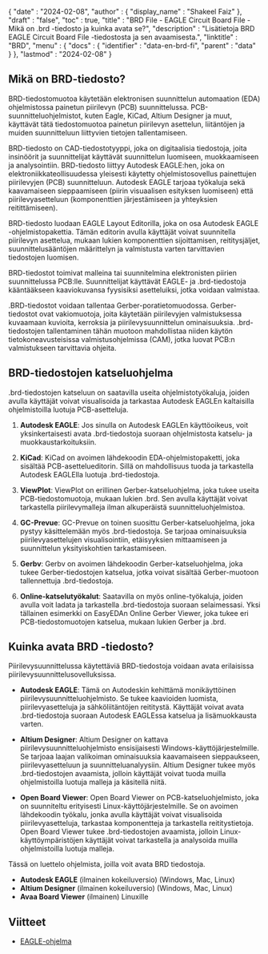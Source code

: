 {
  "date" : "2024-02-08",
  "author" : {
    "display_name" : "Shakeel Faiz"
},
  "draft" : "false",
  "toc" : true,
  "title" : "BRD File - EAGLE Circuit Board File - Mikä on .brd -tiedosto ja kuinka avata se?",
  "description" : "Lisätietoja BRD EAGLE Circuit Board File -tiedostosta ja sen avaamisesta.",
  "linktitle" : "BRD",
  "menu" : {
    "docs" : {
      "identifier" : "data-en-brd-fi",
      "parent" : "data"
}
},
  "lastmod" : "2024-02-08"
}

## Mikä on BRD-tiedosto?

BRD-tiedostomuotoa käytetään elektronisen suunnittelun automaation (EDA) ohjelmistossa painetun piirilevyn (PCB) suunnittelussa. PCB-suunnitteluohjelmistot, kuten Eagle, KiCad, Altium Designer ja muut, käyttävät tätä tiedostomuotoa painetun piirilevyn asettelun, liitäntöjen ja muiden suunnitteluun liittyvien tietojen tallentamiseen.

BRD-tiedosto on CAD-tiedostotyyppi, joka on digitaalisia tiedostoja, joita insinöörit ja suunnittelijat käyttävät suunnittelun luomiseen, muokkaamiseen ja analysointiin. BRD-tiedosto liittyy Autodesk EAGLE:hen, joka on elektroniikkateollisuudessa yleisesti käytetty ohjelmistosovellus painettujen piirilevyjen (PCB) suunnitteluun. Autodesk EAGLE tarjoaa työkaluja sekä kaavamaiseen sieppaamiseen (piirin visuaalisen esityksen luomiseen) että piirilevyasetteluun (komponenttien järjestämiseen ja yhteyksien reitittämiseen).

BRD-tiedosto luodaan EAGLE Layout Editorilla, joka on osa Autodesk EAGLE -ohjelmistopakettia. Tämän editorin avulla käyttäjät voivat suunnitella piirilevyn asettelua, mukaan lukien komponenttien sijoittamisen, reititysjäljet, suunnittelusääntöjen määrittelyn ja valmistusta varten tarvittavien tiedostojen luomisen.

BRD-tiedostot toimivat malleina tai suunnitelmina elektronisten piirien suunnittelussa PCB:lle. Suunnittelijat käyttävät EAGLE- ja .brd-tiedostoja kääntääkseen kaaviokuvansa fyysisiksi asetteluiksi, jotka voidaan valmistaa.

.BRD-tiedostot voidaan tallentaa Gerber-poratietomuodossa. Gerber-tiedostot ovat vakiomuotoja, joita käytetään piirilevyjen valmistuksessa kuvaamaan kuvioita, kerroksia ja piirilevysuunnittelun ominaisuuksia. .brd-tiedostojen tallentaminen tähän muotoon mahdollistaa niiden käytön tietokoneavusteisissa valmistusohjelmissa (CAM), jotka luovat PCB:n valmistukseen tarvittavia ohjeita.

## BRD-tiedostojen katseluohjelma

.brd-tiedostojen katseluun on saatavilla useita ohjelmistotyökaluja, joiden avulla käyttäjät voivat visualisoida ja tarkastaa Autodesk EAGLEn kaltaisilla ohjelmistoilla luotuja PCB-asetteluja.

1.  **Autodesk EAGLE**: Jos sinulla on Autodesk EAGLEn käyttöoikeus, voit yksinkertaisesti avata .brd-tiedostoja suoraan ohjelmistosta katselu- ja muokkaustarkoituksiin.
    
2.  **KiCad**: KiCad on avoimen lähdekoodin EDA-ohjelmistopaketti, joka sisältää PCB-asettelueditorin. Sillä on mahdollisuus tuoda ja tarkastella Autodesk EAGLElla luotuja .brd-tiedostoja.
    
3.  **ViewPlot**: ViewPlot on erillinen Gerber-katseluohjelma, joka tukee useita PCB-tiedostomuotoja, mukaan lukien .brd. Sen avulla käyttäjät voivat tarkastella piirilevymalleja ilman alkuperäistä suunnitteluohjelmistoa.
    
4.  **GC-Prevue**: GC-Prevue on toinen suosittu Gerber-katseluohjelma, joka pystyy käsittelemään myös .brd-tiedostoja. Se tarjoaa ominaisuuksia piirilevyasettelujen visualisointiin, etäisyyksien mittaamiseen ja suunnittelun yksityiskohtien tarkastamiseen.
    
5.  **Gerbv**: Gerbv on avoimen lähdekoodin Gerber-katseluohjelma, joka tukee Gerber-tiedostojen katselua, jotka voivat sisältää Gerber-muotoon tallennettuja .brd-tiedostoja.
    
6.  **Online-katselutyökalut**: Saatavilla on myös online-työkaluja, joiden avulla voit ladata ja tarkastella .brd-tiedostoja suoraan selaimessasi. Yksi tällainen esimerkki on EasyEDAn Online Gerber Viewer, joka tukee eri PCB-tiedostomuotojen katselua, mukaan lukien Gerber ja .brd.

## Kuinka avata BRD -tiedosto?

Piirilevysuunnittelussa käytettäviä BRD-tiedostoja voidaan avata erilaisissa piirilevysuunnittelusovelluksissa.

- **Autodesk EAGLE**: Tämä on Autodeskin kehittämä monikäyttöinen piirilevysuunnitteluohjelmisto. Se tukee kaavioiden luomista, piirilevyasetteluja ja sähköliitäntöjen reititystä. Käyttäjät voivat avata .brd-tiedostoja suoraan Autodesk EAGLEssa katselua ja lisämuokkausta varten.
    
- **Altium Designer**: Altium Designer on kattava piirilevysuunnitteluohjelmisto ensisijaisesti Windows-käyttöjärjestelmille. Se tarjoaa laajan valikoiman ominaisuuksia kaavamaiseen sieppaukseen, piirilevyasetteluun ja suunnitteluanalyysiin. Altium Designer tukee myös .brd-tiedostojen avaamista, jolloin käyttäjät voivat tuoda muilla ohjelmistoilla luotuja malleja ja käsitellä niitä.
    
- **Open Board Viewer**: Open Board Viewer on PCB-katseluohjelmisto, joka on suunniteltu erityisesti Linux-käyttöjärjestelmille. Se on avoimen lähdekoodin työkalu, jonka avulla käyttäjät voivat visualisoida piirilevyasetteluja, tarkastaa komponentteja ja tarkastella reititystietoja. Open Board Viewer tukee .brd-tiedostojen avaamista, jolloin Linux-käyttöympäristöjen käyttäjät voivat tarkastella ja analysoida muilla ohjelmistoilla luotuja malleja.

Tässä on luettelo ohjelmista, joilla voit avata BRD tiedostoja.

- **Autodesk EAGLE** (ilmainen kokeiluversio) (Windows, Mac, Linux)
- **Altium Designer** (ilmainen kokeiluversio) (Windows, Mac, Linux)
- **Avaa Board Viewer** (ilmainen) Linuxille

## Viitteet
* [EAGLE-ohjelma](https://en.wikipedia.org/wiki/EAGLE_(program))


